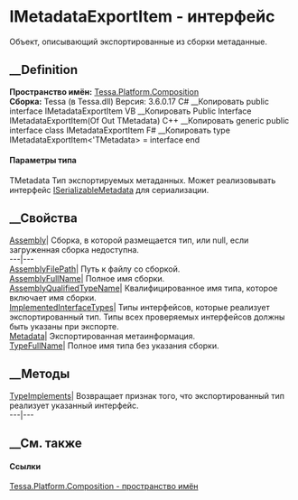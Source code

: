 # IMetadataExportItem<TMetadata> \- интерфейс
Объект, описывающий экспортированные из сборки метаданные.
## __Definition
 **Пространство имён:**
[Tessa.Platform.Composition](N_Tessa_Platform_Composition.htm)  
 **Сборка:** Tessa (в Tessa.dll) Версия: 3.6.0.17
C# __Копировать
     public interface IMetadataExportItem<out TMetadata>
VB __Копировать
     Public Interface IMetadataExportItem(Of Out TMetadata)
C++ __Копировать
    generic<typename TMetadata>
    public interface class IMetadataExportItem
F# __Копировать
     type IMetadataExportItem<'TMetadata> = interface end
#### Параметры типа
TMetadata
     Тип экспортируемых метаданных. Может реализовывать интерфейс [ISerializableMetadata<TMetadata>](T_Tessa_Platform_Composition_ISerializableMetadata_1.htm) для сериализации. 
## __Свойства
[Assembly](P_Tessa_Platform_Composition_IMetadataExportItem_1_Assembly.htm)|
Сборка, в которой размещается тип, или null, если загруженная сборка
недоступна.  
---|---  
[AssemblyFilePath](P_Tessa_Platform_Composition_IMetadataExportItem_1_AssemblyFilePath.htm)|
Путь к файлу со сборкой.  
[AssemblyFullName](P_Tessa_Platform_Composition_IMetadataExportItem_1_AssemblyFullName.htm)|
Полное имя сборки.  
[AssemblyQualifiedTypeName](P_Tessa_Platform_Composition_IMetadataExportItem_1_AssemblyQualifiedTypeName.htm)|
Квалифицированное имя типа, которое включает имя сборки.  
[ImplementedInterfaceTypes](P_Tessa_Platform_Composition_IMetadataExportItem_1_ImplementedInterfaceTypes.htm)|
Типы интерфейсов, которые реализует экспортированный тип. Типы всех
проверяемых интерфейсов должны быть указаны при экспорте.  
[Metadata](P_Tessa_Platform_Composition_IMetadataExportItem_1_Metadata.htm)|
Экспортированная метаинформация.  
[TypeFullName](P_Tessa_Platform_Composition_IMetadataExportItem_1_TypeFullName.htm)|
Полное имя типа без указания сборки.  
##  __Методы
[TypeImplements<T>](M_Tessa_Platform_Composition_IMetadataExportItem_1_TypeImplements__1.htm)|
Возвращает признак того, что экспортированный тип реализует указанный
интерфейс.  
---|---  
##  __См. также
#### Ссылки
[Tessa.Platform.Composition - пространство
имён](N_Tessa_Platform_Composition.htm)
